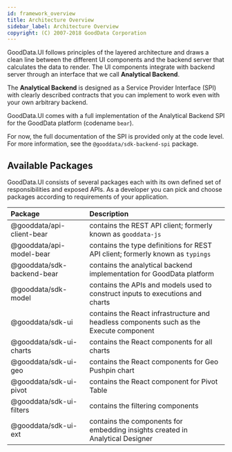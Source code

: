 ```yaml
---
id: framework_overview
title: Architecture Overview
sidebar_label: Architecture Overview
copyright: (C) 2007-2018 GoodData Corporation
---
```


GoodData.UI follows principles of the layered architecture and draws a clean line between the different UI components and
the backend server that calculates the data to render. The UI components integrate with backend server through an interface 
that we call **Analytical Backend**. 

The **Analytical Backend** is designed as a Service Provider Interface (SPI) with clearly described contracts that
you can implement to work even with your own arbitrary backend.
 
GoodData.UI comes with a full implementation of the Analytical Backend SPI for the GoodData platform (codename `bear`). 

For now, the full documentation of the SPI is provided only at the code level. For more information, see the 
`@gooddata/sdk-backend-spi` package.

## Available Packages

GoodData.UI consists of several packages each with its own defined set of responsibilities and exposed APIs. As a 
developer you can pick and choose packages according to requirements of your application.

| Package | Description |
| :--- | :--- |
| @gooddata/api-client-bear | contains the REST API client; formerly known as `gooddata-js` | 
| @gooddata/api-model-bear | contains the type definitions for REST API client; formerly known as `typings` | 
| @gooddata/sdk-backend-bear | contains the analytical backend implementation for GoodData platform | 
| @gooddata/sdk-model | contains the APIs and models used to construct inputs to executions and charts |
| @gooddata/sdk-ui | contains the React infrastructure and headless components such as the Execute component | 
| @gooddata/sdk-ui-charts | contains the React components for all charts| 
| @gooddata/sdk-ui-geo | contains the React components for Geo Pushpin chart| 
| @gooddata/sdk-ui-pivot | contains the React component for Pivot Table| 
| @gooddata/sdk-ui-filters | contains the filtering components| 
| @gooddata/sdk-ui-ext | contains the components for embedding insights created in Analytical Designer|  
